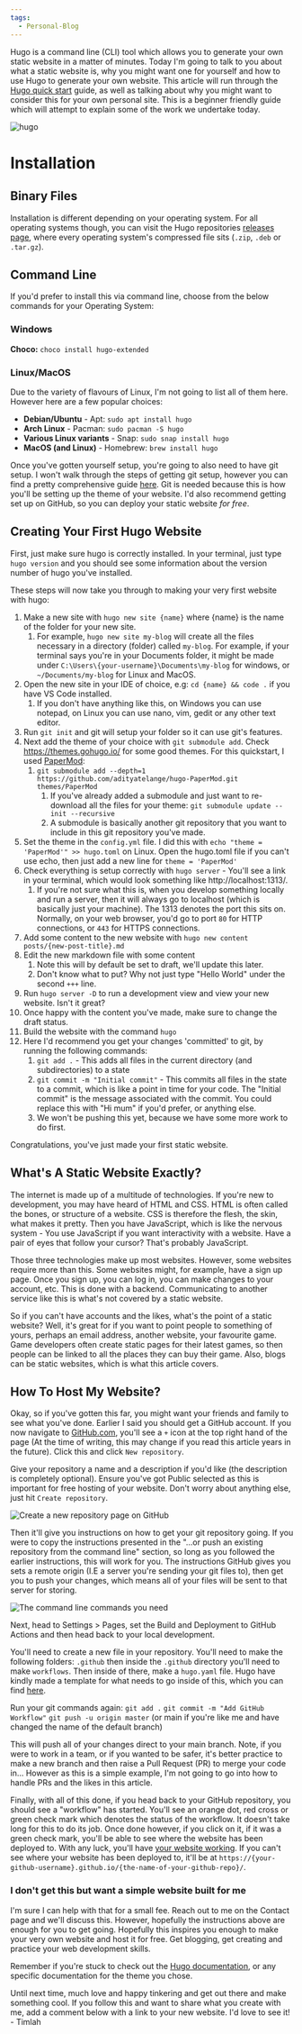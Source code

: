 ```yaml
---
tags:
  - Personal-Blog
---
```

Hugo is a command line (CLI) tool which allows you to generate your own static website in a matter of minutes. Today I'm going to talk to you about what a static website is, why you might want one for yourself and how to use Hugo to generate your own website. This article will run through the [Hugo quick start](https://gohugo.io/getting-started/quick-start/) guide, as well as talking about why you might want to consider this for your own personal site. This is a beginner friendly guide which will attempt to explain some of the work we undertake today.

![hugo](https://gohugo.io/images/hugo-logo-wide.svg)
# Installation
## Binary Files
Installation is different depending on your operating system. For all operating systems though, you can visit the Hugo repositories [releases page](https://github.com/gohugoio/hugo/releases), where every operating system's compressed file sits (`.zip`, `.deb` or `.tar.gz`).
## Command Line
If you'd prefer to install this via command line, choose from the below commands for your Operating System:
### Windows
**Choco:** `choco install hugo-extended`
### Linux/MacOS
Due to the variety of flavours of Linux, I'm not going to list all of them here. However here are a few popular choices:
- **Debian/Ubuntu** - Apt: 
  `sudo apt install hugo`
- **Arch Linux** - Pacman: 
  `sudo pacman -S hugo`
- **Various Linux variants** - Snap: 
  `sudo snap install hugo`
- **MacOS (and Linux)** - Homebrew: 
  `brew install hugo`

Once you've gotten yourself setup, you're going to also need to have git setup. I won't walk through the steps of getting git setup, however you can find a pretty comprehensive guide [here](https://git-scm.com/book/en/v2/Getting-Started-Installing-Git). Git is needed because this is how you'll be setting up the theme of your website. I'd also recommend getting set up on GitHub, so you can deploy your static website *for free*.
## Creating Your First Hugo Website
First, just make sure hugo is correctly installed. In your terminal, just type `hugo version` and you should see some information about the version number of hugo you've installed.

These steps will now take you through to making your very first website with hugo:

1. Make a new site with `hugo new site {name}` where {name} is the name of the folder for your new site.
	1. For example, `hugo new site my-blog` will create all the files necessary in a directory (folder) called `my-blog`. For example, if your terminal says you're in your Documents folder, it might be made under `C:\Users\{your-username}\Documents\my-blog` for windows, or `~/Documents/my-blog` for Linux and MacOS.
2. Open the new site in your IDE of choice, e.g: `cd {name} && code .` if you have VS Code installed. 
	1. If you don't have anything like this, on Windows you can use notepad, on Linux you can use nano, vim, gedit or any other text editor.
3. Run `git init` and git will setup your folder so it can use git's features.
4. Next add the theme of your choice with `git submodule add`. Check https://themes.gohugo.io/ for some good themes. For this quickstart, I used [PaperMod](https://themes.gohugo.io/themes/hugo-papermod/): 
	1. `git submodule add --depth=1 https://github.com/adityatelange/hugo-PaperMod.git themes/PaperMod`
		1. If you've already added a submodule and just want to re-download all the files for your theme: `git submodule update --init --recursive`
		2. A submodule is basically another git repository that you want to include in this git repository you've made.
5. Set the theme in the `config.yml` file. I did this with `echo "theme = 'PaperMod'" >> hugo.toml` on Linux. Open the hugo.toml file if you can't use echo,  then just add a new line for `theme = 'PaperMod'`
6. Check everything is setup correctly with `hugo server` - You'll see a link in your terminal, which would look something like http://localhost:1313/.
	1. If you're not sure what this is, when you develop something locally and run a server, then it will always go to localhost (which is basically just your machine). The 1313 denotes the port this sits on. Normally, on your web browser, you'd go to port `80` for HTTP connections, or `443` for HTTPS connections.
7. Add some content to the new website with `hugo new content posts/{new-post-title}.md`
8. Edit the new markdown file with some content
	1. Note this will by default be set to draft, we'll update this later.
	2. Don't know what to put? Why not just type "Hello World" under the second `+++` line.
9. Run `hugo server -D` to run a development view and view your new website. Isn't it great?
10. Once happy with the content you've made, make sure to change the draft status.
11. Build the website with the command `hugo`
12. Here I'd recommend you get your changes 'committed' to git, by running the following commands:
	1. `git add .` - This adds all files in the current directory (and subdirectories) to a state
	2. `git commit -m "Initial commit"` - This commits all files in the state to a commit, which is like a point in time for your code. The "Initial commit" is the message associated with the commit. You could replace this with "Hi mum" if you'd prefer, or anything else.
	3. We won't be pushing this yet, because we have some more work to do first.


Congratulations, you've just made your first static website.
## What's A Static Website Exactly?
The internet is made up of a multitude of technologies. If you're new to development, you may have heard of HTML and CSS. HTML is often called the bones, or structure of a website. CSS is therefore the flesh, the skin, what makes it pretty. Then you have JavaScript, which is like the nervous system - You use JavaScript if you want interactivity with a website. Have a pair of eyes that follow your cursor? That's probably JavaScript.

Those three technologies make up most websites. However, some websites require more than this. Some websites might, for example, have a sign up page. Once you sign up, you can log in, you can make changes to your account, etc. This is done with a backend. Communicating to another service like this is what's not covered by a static website. 

So if you can't have accounts and the likes, what's the point of a static website? Well, it's great for if you want to point people to something of yours, perhaps an email address, another website, your favourite game. Game developers often create static pages for their latest games, so then people can be linked to all the places they can buy their game. Also, blogs can be static websites, which is what this article covers.

## How To Host My Website?
Okay, so if you've gotten this far, you might want your friends and family to see what you've done. Earlier I said you should get a GitHub account. If you now navigate to [GitHub.com](https://github.com), you'll see a `+` icon at the top right hand of the page (At the time of writing, this may change if you read this article years in the future). Click this and click `New repository`.

Give your repository a name and a description if you'd like (the description is completely optional). Ensure you've got Public selected as this is important for free hosting of your website. Don't worry about anything else, just hit `Create repository`.

![Create a new repository page on GitHub](https://i.ibb.co/wdQQdKL/image.png)

Then it'll give you instructions on how to get your git repository going. If you were to copy the instructions presented in the "...or push an existing repository from the command line" section, so long as you followed the earlier instructions, this will work for you. The instructions GitHub gives you sets a remote origin (I.E a server you're sending your git files to), then get you to push your changes, which means all of your files will be sent to that server for storing.

![The command line commands you need](https://i.ibb.co/dGVq0ss/Git-Hub-Command-Line-Options.png)

Next, head to Settings > Pages, set the Build and Deployment to GitHub Actions and then head back to your local development.

You'll need to create a new file in your repository. You'll need to make the following folders: `.github` then inside the `.github` directory you'll need to make `workflows`. Then inside of there, make a `hugo.yaml` file. Hugo have kindly made a template for what needs to go inside of this, which you can find [here](https://gohugo.io/hosting-and-deployment/hosting-on-github/).

Run your git commands again:
`git add .`
`git commit -m "Add GitHub Workflow"`
`git push -u origin master` (or main if you're like me and have changed the name of the default branch)

This will push all of your changes direct to your main branch. Note, if you were to work in a team, or if you wanted to be safer, it's better practice to make a new branch and then raise a Pull Request (PR) to merge your code in... However as this is a simple example, I'm not going to go into how to handle PRs and the likes in this article.

Finally, with all of this done, if you head back to your GitHub repository, you should see a "workflow" has started. You'll see an orange dot, red cross or green check mark which denotes the status of the workflow. It doesn't take long for this to do its job. Once done however, if you click on it, if it was a green check mark, you'll be able to see where the website has been deployed to. With any luck, you'll have [your website working](https://timothyfothergill.github.io/timlah-webroll/). If you can't see where your website has been deployed to, it'll be at `https://{your-github-username}.github.io/{the-name-of-your-github-repo}/`.

### I don't get this but want a simple website built for me

I'm sure I can help with that for a small fee. Reach out to me on the Contact page and we'll discuss this. However, hopefully the instructions above are enough for you to get going. Hopefully this inspires you enough to make your very own website and host it for free. Get blogging, get creating and practice your web development skills.

Remember if you're stuck to check out the [Hugo documentation](https://gohugo.io/documentation/), or any specific documentation for the theme you chose.

Until next time, much love and happy tinkering and get out there and make something cool. If you follow this and want to share what you create with me, add a comment below with a link to your new website. I'd love to see it! - 
Timlah
